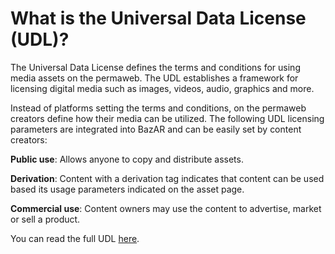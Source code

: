 # What is the Universal Data License (UDL)?

The Universal Data License defines the terms and conditions for using media assets on the permaweb. The UDL establishes a framework for licensing digital media such as images, videos, audio, graphics and more.

Instead of platforms setting the terms and conditions, on the permaweb creators define how their media can be utilized. The following UDL licensing parameters are integrated into BazAR and can be easily set by content creators:

**Public use**: Allows anyone to copy and distribute assets.

**Derivation**: Content with a derivation tag indicates that content can be used based its usage parameters indicated on the asset page.

**Commercial use**: Content owners may use the content to advertise, market or sell a product.

You can read the full UDL [here](https://udlicense.arweave.dev/).
